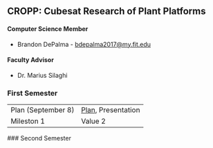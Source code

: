 ## CROPP: Cubesat Research of Plant Platforms
#### Computer Science Member
* Brandon DePalma - bdepalma2017@my.fit.edu
#### Faculty Advisor
* Dr. Marius Silaghi



### First Semester
<html>
  <table>
  <tr>
    <td>Plan (September 8)</td>
    <td><a href = "semester1/plan.pdf">Plan</a>, Presentation</td>
  </tr>
  <tr>
    <td>Mileston 1</td>
    <td>Value 2</td>
  </tr>
  </table>
</html>
### Second Semester
